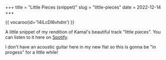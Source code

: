 +++
title = "Little Pieces (snippet)"
slug = "little-pieces"
date = 2022-12-14
+++

{{ vocaroo(id='14ILcDI8vhdm') }}

A little snippet of my rendition of Kamal's beautiful track "little pieces". You can listen to it here on [Spotify](https://open.spotify.com/track/0CEwvMkBKMny68j2D6EFIH).

I don't have an acoustic guitar here in my new flat so this is gonna be "in progess" for a little while!
